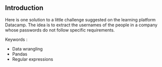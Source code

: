 ## Introduction

Here is one solution to a little challenge suggested on the learning platform Datacamp. The idea is to extract the usernames of the people in a company whose passwords do not follow specific requirements.

Keywords :
- Data wrangling
- Pandas
- Regular expressions

